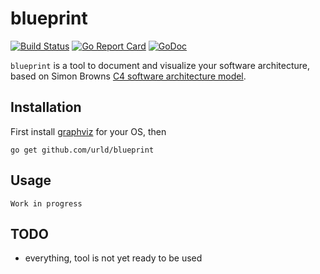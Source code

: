 # blueprint

[![Build Status](https://travis-ci.org/urld/blueprint.svg?branch=master)](https://travis-ci.org/urld/blueprint)
[![Go Report Card](https://goreportcard.com/badge/github.com/urld/blueprint)](https://goreportcard.com/report/github.com/urld/blueprint)
[![GoDoc](https://godoc.org/github.com/urld/blueprint?status.svg)](https://godoc.org/github.com/urld/blueprint)

`blueprint` is a tool to document and visualize your software architecture, based on Simon Browns [C4 software architecture model](https://www.structurizr.com/help/c4).

## Installation

First install [graphviz](http://graphviz.org/Download.php) for your OS, then

	go get github.com/urld/blueprint

## Usage

	Work in progress

## TODO

* everything, tool is not yet ready to be used
